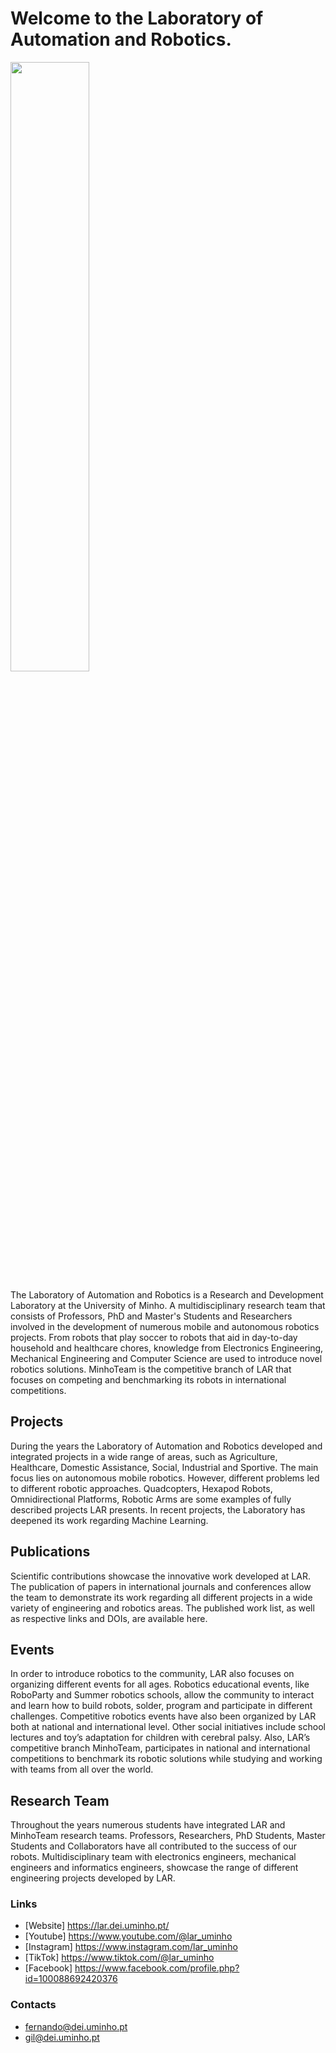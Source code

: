 # Welcome to the Laboratory of Automation and Robotics.
<img src="https://lar.dei.uminho.pt/front/img/LAR_logo_dark_v2.png" width="50%" height="50%">


The Laboratory of Automation and Robotics is a Research and Development Laboratory at the University of Minho. A multidisciplinary research team that consists of Professors, PhD and Master's Students and Researchers involved in the development of numerous mobile and autonomous robotics projects. From robots that play soccer to robots that aid in day-to-day household and healthcare chores, knowledge from Electronics Engineering, Mechanical Engineering and Computer Science are used to introduce novel robotics solutions. MinhoTeam is the competitive branch of LAR that focuses on competing and benchmarking its robots in international competitions.

## Projects

During the years the Laboratory of Automation and Robotics developed and integrated projects in a wide range of areas, such as Agriculture, Healthcare, Domestic Assistance, Social, Industrial and Sportive. The main focus lies on autonomous mobile robotics. However, different problems led to different robotic approaches. Quadcopters, Hexapod Robots, Omnidirectional Platforms, Robotic Arms are some examples of fully described projects LAR presents. In recent projects, the Laboratory has deepened its work regarding Machine Learning.

## Publications
Scientific contributions showcase the innovative work developed at LAR. The publication of papers in international journals and conferences allow the team to demonstrate its work regarding all different projects in a wide variety of engineering and robotics areas. The published work list, as well as respective links and DOIs, are available here.

## Events
In order to introduce robotics to the community, LAR also focuses on organizing different events for all ages. Robotics educational events, like RoboParty and Summer robotics schools, allow the community to interact and learn how to build robots, solder, program and participate in different challenges. Competitive robotics events have also been organized by LAR both at national and international level. Other social initiatives include school lectures and toy’s adaptation for children with cerebral palsy.
Also, LAR’s competitive branch MinhoTeam, participates in national and international competitions to benchmark its robotic solutions while studying and working with teams from all over the world.

## Research Team
Throughout the years numerous students have integrated LAR and MinhoTeam research teams. Professors, Researchers, PhD Students, Master Students and Collaborators have all contributed to the success of our robots. Multidisciplinary team with electronics engineers, mechanical engineers and informatics engineers, showcase the range of different engineering projects developed by LAR.

### Links
 - [Website] <https://lar.dei.uminho.pt/>
 - [Youtube] <https://www.youtube.com/@lar_uminho>
 - [Instagram] <https://www.instagram.com/lar_uminho>
 - [TikTok] <https://www.tiktok.com/@lar_uminho>
 - [Facebook] <https://www.facebook.com/profile.php?id=100088692420376>
 
### Contacts
 - <fernando@dei.uminho.pt>
 - <gil@dei.uminho.pt>
